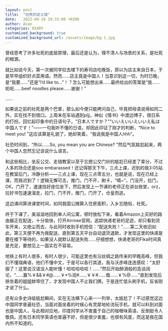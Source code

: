 ```yaml
---
layout: post
title:  "社死的定义域"
date:   2022-09-18 19:33:00 +0200
author: Acan
categories: DIARY
customized_background: true
customized_background_url: /assets/image/bg-1.jpg
---
```


曾经思考了许多社死的底层原理，最后还是认为，理不清人与场景的关系，是社死的根源。

就比如说今天，第一次被同学拉去楼下的寿司店吃晚饭，原以为店主来自日本，于是早早组织好点菜用语。然而……店主竟是中国人！当意识到这一切，为时已晚，是“我要……”还是“I’d like to…”！？怎么可能想出来……最终给出的答案是“我……呃呃……beef noodles please……谢谢！”

……

如果说之前的社死是两个巴掌，那么如今便只能拷问自己，毕竟把母语说得如同二外，实在找不到借口。上周末在车站遇到pljj，神似《情书》中渡边博子，很日系的打扮。回忆起印象中的日语句子，“日本人ですか？”“いいえいいえいいえ私は中国人です！”——一句我听不懂的日语，却因此印证了刚才的判断，“Nice to meet you! ”这应该算是礼貌了，她却笑着，“我说我是中国人hhh”。

社恐时间到，“所以……So, you mean you are Chinese? ”然后气氛尴尬起来，两个中国人忽然忘记该说什么语言。

和这些相比，坐反公交、走错教室以至于忘摁公交门铃的尴尬已经差了辈分，不过人多的场合还是soo embarassed！还记得那天下午，三点上课，迟到的我3:05站在教室后门，冷静分析——三点上课，现在三点零五分，也就是说，现在已经上课，而我迟到了！逻辑无懈可击，推门，门不开，刷卡，“嘀~”，门没开，拉门，OK，门开了，速速找好座位坐下，然后发现上一节课的老师正在讲台拖堂，orz，拉好书包速速溜走，拉门，门不开，推门，门开了，仓皇而逃。

这边课间算进课堂时间，如同我国公摊算入住房面积，入乡忘随俗，社死。

终于下课了，美滋滋地回到单人间公寓，顿时放松下来，看着Amazon上买好的路由器正在配送，十分愉快，打开Airmee官网，追踪快递老哥的足迹，却只看到货车开来，又绝尘而去，与此同时收到手机短信：“配送失败！”……第二天依旧如此，第三天便不再为我配送，直到第五天平台自动退货退款，才发现这里的快递是要在楼下等待的，如果没人就默认配送失败……仔细想想，快递老哥的Fika时间真是充足，要想见上一面实在不容易。

地铁上有时人很多，有时人很少，可能这里也有沿丝绸之路传来的早晚高峰，但我们不懂瑞典语，他们不懂中文，于是可以各行其道，我与沃彦峰连连感叹：“太舒服了！这里说汉语没人能听懂！哈哈哈哈哈！……”然后开始醉酒般的高谈阔论，“……赢%￥&&￥#@……￥*%润#……￥￥#……俄……￥%@……”直到发现后排坐着的姐姐蚌埠住了，才发现中国人不止我们俩，于是连忙低头刷手机，反省刚才说了什么。

还有众多史诗级尴尬瞬间，实在无法横下心来一一列举，太尴尬了！不过感觉这边中国同学普遍社恐，当面对面坐着的时候心有灵犀地轮流玩手机，就可以料到对面也是中国人，与此相对应地，印度同学从不害羞于自己的咖喱味英语，反倒挺令人敬佩。还有日本同学英语也普遍不好，但是很少害羞，也很有风度，而这是我在国内所不知道的。